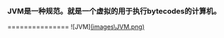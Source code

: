 ### JVM是一种规范。就是一个虚拟的用于执行bytecodes的计算机。
===============
![JVM][(images\JVM.png)](https://github.com/Zhijiangjwf/javanote/blob/main/images/JVM.png)